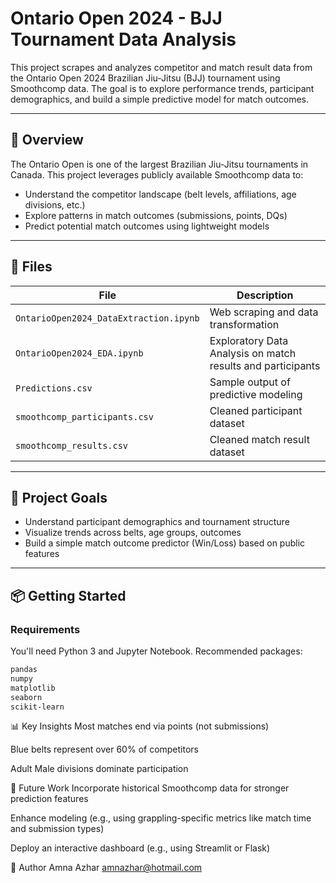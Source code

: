 # Ontario Open 2024 - BJJ Tournament Data Analysis

This project scrapes and analyzes competitor and match result data from the Ontario Open 2024 Brazilian Jiu-Jitsu (BJJ) tournament using Smoothcomp data. The goal is to explore performance trends, participant demographics, and build a simple predictive model for match outcomes.

---

## 📝 Overview

The Ontario Open is one of the largest Brazilian Jiu-Jitsu tournaments in Canada. This project leverages publicly available Smoothcomp data to:

- Understand the competitor landscape (belt levels, affiliations, age divisions, etc.)
- Explore patterns in match outcomes (submissions, points, DQs)
- Predict potential match outcomes using lightweight models

---

## 📁 Files

| File | Description |
|------|-------------|
| `OntarioOpen2024_DataExtraction.ipynb` | Web scraping and data transformation |
| `OntarioOpen2024_EDA.ipynb` | Exploratory Data Analysis on match results and participants |
| `Predictions.csv` | Sample output of predictive modeling |
| `smoothcomp_participants.csv` | Cleaned participant dataset |
| `smoothcomp_results.csv` | Cleaned match result dataset |

---

## 🎯 Project Goals

- Understand participant demographics and tournament structure
- Visualize trends across belts, age groups, outcomes
- Build a simple match outcome predictor (Win/Loss) based on public features

---

## 📦 Getting Started

### Requirements

You'll need Python 3 and Jupyter Notebook. Recommended packages:

```bash
pandas
numpy
matplotlib
seaborn
scikit-learn
```

📊 Key Insights
Most matches end via points (not submissions)

Blue belts represent over 60% of competitors

Adult Male divisions dominate participation

🚀 Future Work
Incorporate historical Smoothcomp data for stronger prediction features

Enhance modeling (e.g., using grappling-specific metrics like match time and submission types)

Deploy an interactive dashboard (e.g., using Streamlit or Flask)

👤 Author
Amna Azhar
amnazhar@hotmail.com
